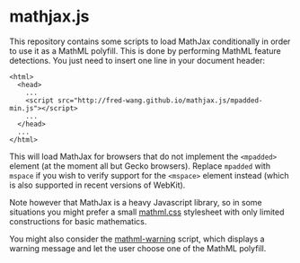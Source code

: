 mathjax.js
==========

This repository contains some scripts to load MathJax conditionally in order to
use it as a MathML polyfill. This is done by performing MathML feature
detections. You just need to insert one line in your document header:

    <html>
      <head>
        ...
        <script src="http://fred-wang.github.io/mathjax.js/mpadded-min.js"></script>
        ...
      </head>
      ...
    </html>

This will load MathJax for browsers that do not implement the `<mpadded>`
element (at the moment all but Gecko browsers). Replace `mpadded` with
`mspace` if you wish to verify support for the `<mspace>` element instead
(which is also supported in recent versions of WebKit).

Note however that MathJax is a heavy Javascript library, so in some situations
you might prefer a small [mathml.css](https://github.com/fred-wang/mathml.css)
stylesheet with only limited constructions for basic mathematics.

You might also consider the [mathml-warning](https://github.com/fred-wang/mathml-warning.js) script, which displays a warning message and let the user choose one of the MathML polyfill.
